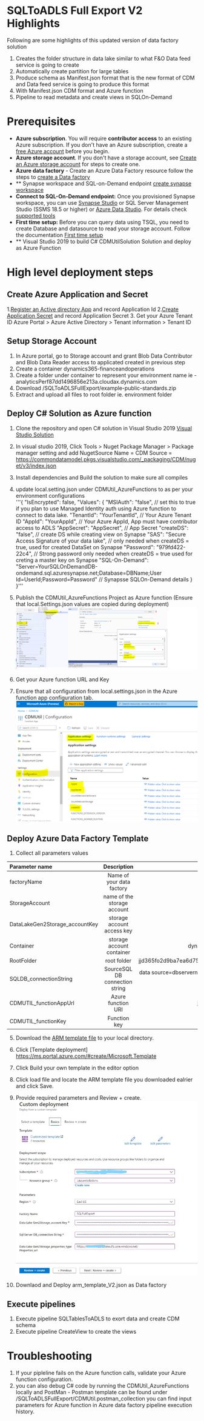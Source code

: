# SQLToADLS Full Export V2 Highlights  
Following are some highlights of this updated version of data factory solution
1. Creates the folder structure in data lake similar to what F&O Data feed service is going to create
2. Automatically create partition for large tables  
3. Produce schema as Manifest.json format that is the new format of CDM and Data feed service is going to produce this format 
4. With Manifest.json CDM format  and Azure function
5. Pipeline to read metadata and create views in SQLOn-Demand 

# Prerequisites 
- **Azure subscription**. You will require **contributor access** to an existing Azure subscription. If you don't have an Azure subscription, create a [free Azure account](https://azure.microsoft.com/en-us/free/) before you begin. 
- **Azure storage account**. If you don't have a storage account, see [Create an Azure storage account](https://docs.microsoft.com/en-us/azure/storage/common/storage-account-create?tabs=azure-portal#create-a-storage-account) for steps to create one.
- **Azure data factory** - Create an Azure Data Factory resource follow the steps to [create a Data factory](https://docs.microsoft.com/en-us/azure/data-factory/tutorial-copy-data-portal#create-a-data-factory)
- ** Synapse workspace and SQL-on-Demand endpoint [create synapse workspace](https://docs.microsoft.com/en-us/azure/synapse-analytics/quickstart-create-workspace) 
- **Connect to SQL-On-Demand endpoint:** Once you provisioned Synapse workspace, you can use [Synapse Studio](https://docs.microsoft.com/en-us/azure/synapse-analytics/quickstart-synapse-studio) or SQL Server Management Studio (SSMS 18.5 or higher) or [Azure Data Studio](https://docs.microsoft.com/en-us/sql/azure-data-studio/download-azure-data-studio?toc=/azure/synapse-analytics/toc.json&bc=/azure/synapse-analytics/breadcrumb/toc.json&view=azure-sqldw-latest). For details check [supported tools](https://docs.microsoft.com/en-us/azure/synapse-analytics/sql/connect-overview#supported-tools-for-sql-on-demand-preview)
- **First time setup:** Before you can query data using TSQL, you need to create Database and datasource to read your storage account. Follow the documentation [First time setup](https://docs.microsoft.com/en-us/azure/synapse-analytics/quickstart-sql-on-demand#first-time-setup)   
- ** Visual Studio 2019 to build C# CDMUtilSolution Solution and deploy as Azure Function

# High level deployment steps
## Create Azure Application and Secret 
1.[Register an Active directory App](https://docs.microsoft.com/en-us/azure/active-directory/develop/quickstart-register-app) and record Application Id
2.[Create Application Secret](https://docs.microsoft.com/en-us/azure/healthcare-apis/register-confidential-azure-ad-client-app#application-secret) and record Application Secret
3. Get your Azure Tenant ID  Azure Portal > Azure Active Directory > Tenant information > Tenant ID
## Setup Storage Account 
1. In Azure portal, go to Storage account and grant Blob Data Contributor and Blob Data Reader access to applicated created in previous step
2. Create a container dynamics365-financeandoperations
3. Create a folder under container to represent your environment name ie - analyticsPerf87dd1496856e213a.cloudax.dynamics.com
4. Download /SQLToADLSFullExport/example-public-standards.zip
5. Extract and upload all files to root folder ie. environment folder 

## Deploy C# Solution as Azure function 
1.	Clone the repository and open C# solution  in Visual Studio 2019 [Visual Studio Solution](/Analytics/CDMUtilSolution)
2.  In visual studio 2019, Click Tools > Nuget Package Manager > Package manager setting and add NugetSource
           Name = CDM
           Source = https://commondatamodel.pkgs.visualstudio.com/_packaging/CDM/nuget/v3/index.json

3.	Install dependencies and Build the solution to make sure all compiles 
4.  update local.setting.json under CDMUtil_AzureFunctions to as per your environment configurations   
'''{
  "IsEncrypted": false,
  "Values": {
    "MSIAuth": "false", // set this to true if you plan to use Managed Identity auth using Azure function to connect to data lake. 
    "TenantId": "YourTenantId", // Your Azure Tenant ID
    "AppId": "YourAppId", // Your Azure AppId, App must have contributor access to ADLS
    "AppSecret": "AppSecret", // App Secret
    "createDS": "false", // create DS while creating view on Synapse
    "SAS": "Secure Access Signature of your data lake", // only needed when createDS = true, used for created DataSet on Synapse 
    "Password": "979fd422-22c4", // Strong password only needed when createDS = true used for creting a master key on Synapse 
    "SQL-On-Demand": "Server=YourSQLOnDemandDB-ondemand.sql.azuresynapse.net;Database=DBName;User Id=UserId;Password=Password" // Synapsse SQLOn-Demand details 
  }
}'''
5.	Publish the CDMUtil_AzureFunctions Project as Azure function (Ensure that local.Settings.json values are copied during deployment) 
    ![Publish Azure Function](/Analytics/Publish.PNG)
6.	Get your Azure function URL and Key
7.  Ensure that all configuration from local.settings.json in the Azure function app configuration tab.
  ![Azure Function Configurations](/Analytics/AzureFunctionConfiguration.PNG)

## Deploy Azure Data Factory Template 
1. Collect all parameters values 

| Parameter name                                       | Description                       | Example                |
| :--------------------                                | :---------------------:           | --------------------:  |
|factoryName                                           | Name of your data factory         |SQLToDataLake           |
|StorageAccount                                        | name of the storage account       |d365fodatalakestorage   |
|DataLakeGen2Storage_accountKey                        | storage account access key        |Secret key              |
|Container                                             | storage account container         | dynamics365-financeandoperations |  
|RootFolder                                            | root folder                       | jjd365fo2d9ba7ea6d7563beaos.cloudax.dynamics.com | 
|SQLDB_connectionString                                | SourceSQL DB connection string    |data source=dbservername.database.windows.net;initial catalog=databasename;user id=userid;password=PassWord             |    
|CDMUTIL_functionAppUrl                                | Azure function URI                | https://cdmutil.azurewebsites.net|
|CDMUTIL_functionKey                                   | Function key                      | Access key|


5. Download the [ARM template file](/Analytics/AzureDataFactoryARMTemplates/SQLToADLSFullExport/arm_templateV2.json) to your local directory.
6. Click [Template deployment] https://ms.portal.azure.com/#create/Microsoft.Template
7. Click  Build your own template in the editor option
8. Click load file and locate the ARM template file you downloaded ealrier and click Save.
9. Provide required parameters and Review + create. 
![Custom deployment](/Analytics/AzureDataFactoryARMTemplates/SQLToADLSFullExport/CustomDeployment_LI.jpg)

2.	Downlaod and Deploy arm_template_V2.json as Data factory 

## Execute pipelines 
1. Execute pipeline SQLTablesToADLS to exort data and create CDM schema 
2. Execute pipeline CreateView to create the views

# Troubleshooting 
1. If your pipleline fails on the Azure function calls, validate your Azure function configuration.
2. you can also debug C# code by running the CDMUtil_AzureFunctions locally and PostMan - Postman template can be found under /SQLToADLSFullExport/CDMUtil.postman_collection you can find input parameters for Azure function in Azure data factory pipeline execution history. 

